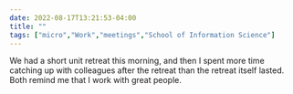 ---date: 2022-08-17T13:21:53-04:00title: ""tags: ["micro","Work","meetings","School of Information Science"]---We had a short unit retreat this morning, and then I spent more time catching up with colleagues after the retreat than the retreat itself lasted. Both remind me that I work with great people.